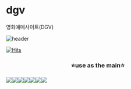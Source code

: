 # dgv
영화예매사이트(DGV)


![header](https://capsule-render.vercel.app/api?type=Rounded&color=auto&height=300&section=header&text=DGV&fontSize=90)

[![Hits](https://hits.seeyoufarm.com/api/count/incr/badge.svg?url=https%3A%2F%2Fgithub.com%2FOH-Hyun-ji%2Fdgv%2Fhit-counter&count_bg=%23DFCB00&title_bg=%23DFCB00&icon=aerlingus.svg&icon_color=%2340FF01&title=hits&edge_flat=false)](https://hits.seeyoufarm.com)

<h3 align="center">⭐use as the  main⭐</h3>
<div style="display:flex">
 <img src="https://img.shields.io/badge/Java-007396?style=flat-square&logo=Java&logoColor=white" /> 
 <img src="https://img.shields.io/badge/JavaScript-F7DF1E?style=flat-square&logo=JavaScript&logoColor=white" /> 
 <img src="https://img.shields.io/badge/CSS-1572B6?style=flat-square&logo=CSS3&logoColor=white" />
 <img src="https://img.shields.io/badge/jQuery-0769AD?style=flat-square&logo=jQuery&logoColor=white" /> 
 <img src="https://img.shields.io/badge/AmazonAWS-232F3E?style=flat-square&logo=AmazonAWS&logoColor=white" /> 
 <img src="https://img.shields.io/badge/AmazonS3-569A31?style=flat-square&logo=AmazonS3&logoColor=white" /> 
 <img src="https://img.shields.io/badge/EclipseIDE-2C2255?style=flat-square&logo=EclipseIDE&logoColor=white" />
</div>
